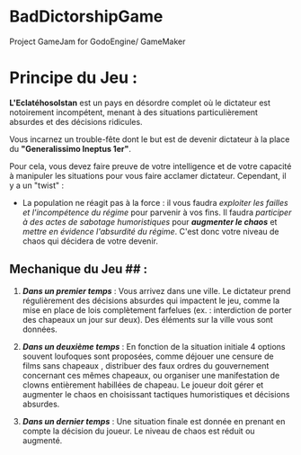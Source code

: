 # BadDictorshipGame

Project GameJam for GodoEngine/ GameMaker

# Principe du Jeu :

**L'Eclatéhosolstan** est un pays en désordre complet où le dictateur est notoirement incompétent, menant à des situations particulièrement absurdes et des décisions ridicules.

Vous incarnez un trouble-fête dont le but est de devenir dictateur à la place du **"Generalissimo Ineptus 1er"**.

Pour cela, vous devez faire preuve de votre intelligence et de votre capacité à manipuler les situations pour vous faire acclamer dictateur. Cependant, il y a un "twist" :

- La population ne réagit pas à la force : il vous faudra _exploiter les failles et l'incompétence du régime_ pour parvenir à vos fins. Il faudra _participer à des actes de sabotage humoristiques_ pour **_augmenter le chaos_** et _mettre en évidence l'absurdité du régime_. C'est donc votre niveau de chaos qui décidera de votre devenir.

## Mechanique du Jeu ## :

1.  **_Dans un premier temps_** : Vous arrivez dans une ville. Le dictateur prend régulièrement des décisions absurdes qui impactent le jeu, comme la mise en place de lois complètement farfelues (ex. : interdiction de porter des chapeaux un jour sur deux). Des éléments sur la ville vous sont données.

2.  **_Dans un deuxième temps_** : En fonction de la situation initiale 4 options souvent loufoques sont proposées, comme déjouer une censure de films sans chapeaux , distribuer des faux ordres du gouvernement concernant ces mêmes chapeaux, ou organiser une manifestation de clowns entièrement habillées de chapeau. Le joueur doit gérer et augmenter le chaos en choisissant tactiques humoristiques et décisions absurdes.

3.  **_Dans un dernier temps_** : Une situation finale est donnée en prenant en compte la décision du joueur. Le niveau de chaos est réduit ou augmenté.
